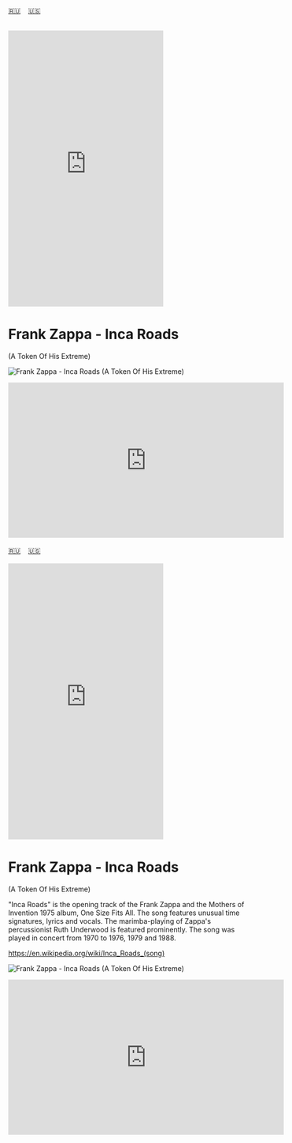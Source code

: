 <span id="ru"><a href='#ru'>🇷🇺</a> &nbsp;&nbsp;&nbsp;<a href='#en'>🇺🇸</a> &nbsp;&nbsp;&nbsp;</span><br><br>
<iframe width="315" height="560" src="https://www.youtube.com/embed/CtV9_98iaqM" frameborder="0" allow="accelerometer; autoplay; clipboard-write; encrypted-media; gyroscope; picture-in-picture; web-share"allowfullscreen></iframe>

# Frank Zappa - Inca Roads 
(A Token Of His Extreme)

![Frank Zappa - Inca Roads (A Token Of His Extreme)](https://github.com/user-attachments/assets/7891a5ef-6340-45af-839e-010c53ef5df8)

<iframe width="560" height="315" src="https://www.youtube.com/embed/wqp71DOJ3aY?si=LtocXJ_-dnO2EJYj" title="YouTube video player" frameborder="0" allow="accelerometer; autoplay; clipboard-write; encrypted-media; gyroscope; picture-in-picture; web-share" referrerpolicy="strict-origin-when-cross-origin" allowfullscreen></iframe>
<br><br>
<span id="en"><a href='#ru'>🇷🇺</a> &nbsp;&nbsp;&nbsp;<a href='#en'>🇺🇸</a> &nbsp;&nbsp;&nbsp;</span><br><br>
<iframe width="315" height="560" src="https://www.youtube.com/embed/CtV9_98iaqM" frameborder="0" allow="accelerometer; autoplay; clipboard-write; encrypted-media; gyroscope; picture-in-picture; web-share"allowfullscreen></iframe>

# Frank Zappa - Inca Roads 
(A Token Of His Extreme)

"Inca Roads" is the opening track of the Frank Zappa and the Mothers of Invention 1975 album, One Size Fits All. The song features unusual time signatures, lyrics and vocals. The marimba-playing of Zappa's percussionist Ruth Underwood is featured prominently. The song was played in concert from 1970 to 1976, 1979 and 1988.

https://en.wikipedia.org/wiki/Inca_Roads_(song)

![Frank Zappa - Inca Roads (A Token Of His Extreme)](https://github.com/user-attachments/assets/7891a5ef-6340-45af-839e-010c53ef5df8)

<iframe width="560" height="315" src="https://www.youtube.com/embed/wqp71DOJ3aY?si=LtocXJ_-dnO2EJYj" title="YouTube video player" frameborder="0" allow="accelerometer; autoplay; clipboard-write; encrypted-media; gyroscope; picture-in-picture; web-share" referrerpolicy="strict-origin-when-cross-origin" allowfullscreen></iframe>


<br><br>
